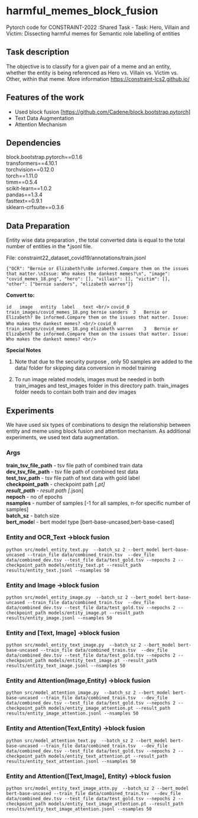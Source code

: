 # harmful_memes_block_fusion
Pytorch code for CONSTRAINT-2022 :Shared Task - Task: Hero, Villain and Victim: Dissecting harmful memes for Semantic role labelling of entities 

## Task description 

 The objective is to classify for a given pair of a meme and an entity, whether the entity is being referenced as Hero vs. Villain vs. Victim vs. Other, within that meme. More information  https://constraint-lcs2.github.io/ 

## Features of the work 
- Used block fusion  [https://github.com/Cadene/block.bootstrap.pytorch]
- Text Data Augmentation 
- Attention Mechanism 

## Dependencies 

block.bootstrap.pytorch==0.1.6 <br/>
transformers==4.10.1 <br/>
torchvision==0.12.0 <br/>
torch==1.11.0 <br/>
timm==0.5.4 <br/>
scikit-learn==1.0.2 <br/>
pandas==1.3.4 <br/>
fasttext==0.9.1 <br/>
sklearn-crfsuite==0.3.6

## Data Preparation 
Entity wise data preparation , the total converted data is equal to the total number of entities in the *.jsonl file. 

File: constraint22_dataset_covid19/annotations/train.jsonl

```{"OCR": "Bernie or Elizabeth?\nBe informed.Compare them on the issues that matter.\nIssue: Who makes the dankest memes?\n", "image": "covid_memes_18.png", "hero": [], "villain": [], "victim": [], "other": ["bernie sanders", "elizabeth warren"]} ```

<b>Convert to: </b> <br/>

```id	image	entity	label	text <br/>```
```covid_0	train_images/covid_memes_18.png	bernie sanders	3	Bernie or Elizabeth? Be informed.Compare them on the issues that matter. Issue: Who makes the dankest memes? <br/>```
```covid_0	train_images/covid_memes_18.png	elizabeth warren	3	Bernie or Elizabeth? Be informed.Compare them on the issues that matter. Issue: Who makes the dankest memes? <br/>```

<b>Special Notes</b>
1. Note that due to the security purpose , only 50 samples are added to the data/ folder for skipping data conversion in model training</b> 

2. To run image related models,  images must be needed in both train_images and test_images folder in this directory path. train_images folder needs to contain both train and dev images</b>



## Experiments 

We have used six types of combinations to design the relationship between entity and meme using block fusion and attention mechanism. As additional experiments, we used text data augmentation. 

### Args
<b>train_tsv_file_path</b> - tsv file path of combined train data <br/>
<b>dev_tsv_file_path</b> - tsv file path of combined test data <br/>
<b>test_tsv_path</b> - tsv file path of text data with gold label <br/>
<b>checkpoint_path</b> - checkpoint path [*.pt] <br/>
<b>result_path</b> - result path [*.json] <br/>
<b>nepoch</b> - no of epochs <br/>
<b>nsamples</b> - number of samples [-1 for all samples, n-for specific number of samples] <br/>
<b>batch_sz</b> - batch size <br/>
<b>bert_mode</b>l - bert model type [bert-base-uncased,bert-base-cased] <br/>


### Entity and OCR_Text ->block fusion
`` python src/model_entity_text.py  --batch_sz 2 --bert_model bert-base-uncased --train_file data/combined_train.tsv  --dev_file data/combined_dev.tsv --test_file data/test_gold.tsv --nepochs 2 --checkpoint_path models/entity_text.pt --result_path results/entity_text.jsonl --nsamples 50 ``



### Entity and Image ->block fusion
``python src/model_entity_image.py  --batch_sz 2 --bert_model bert-base-uncased --train_file data/combined_train.tsv  --dev_file data/combined_dev.tsv --test_file data/test_gold.tsv --nepochs 2 --checkpoint_path models/entity_image.pt --result_path results/entity_image.jsonl --nsamples 50 ``

### Entity and [Text, Image] ->block fusion
``python src/model_entity_text_image.py  --batch_sz 2 --bert_model bert-base-uncased --train_file data/combined_train.tsv  --dev_file data/combined_dev.tsv --test_file data/test_gold.tsv --nepochs 2 --checkpoint_path models/entity_text_image.pt --result_path results/entity_text_image.jsonl --nsamples 50 ``

### Entity and Attention(Image,Entity) ->block fusion
``python src/model_attention_image.py  --batch_sz 2 --bert_model bert-base-uncased --train_file data/combined_train.tsv  --dev_file data/combined_dev.tsv --test_file data/test_gold.tsv --nepochs 2 --checkpoint_path models/entity_image_attention.pt --result_path results/entity_image_attention.jsonl --nsamples 50``

### Entity and Attention(Text,Entity) ->block fusion
``python src/model_attention_text.py  --batch_sz 2 --bert_model bert-base-uncased --train_file data/combined_train.tsv  --dev_file data/combined_dev.tsv --test_file data/test_gold.tsv --nepochs 2 --checkpoint_path models/entity_text_attention.pt --result_path results/entity_text_attention.jsonl --nsamples 50``


### Entity and Attention([Text,Image], Entity) ->block fusion
``python src/model_entity_text_image_attn.py  --batch_sz 2 --bert_model bert-base-uncased --train_file data/combined_train.tsv  --dev_file data/combined_dev.tsv --test_file data/test_gold.tsv --nepochs 2 --checkpoint_path models/entity_text_image_attention.pt --result_path results/entity_text_image_attention.jsonl --nsamples 50``



